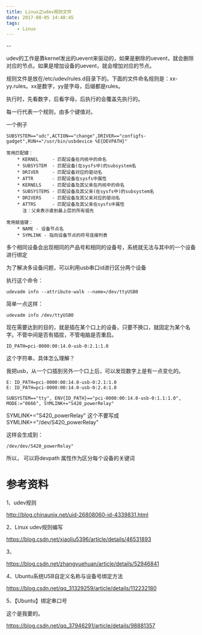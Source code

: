 ```yaml
---
title: Linux之udev规则文件
date: 2017-08-05 14:48:45
tags:
	- Linux
---
```


--

udev的工作是靠kernel发出的uevent来驱动的，如果是删除的uevent，就会删除对应的节点。如果是增加设备的uevent，就会增加对应的节点。

规则文件是放在/etc/udev/rules.d目录下的。下面的文件命名规则是：xx-yy.rules。xx是数字，yy是字母，后缀都是rules。

执行时，先看数字，后看字母，后执行的会覆盖先执行的。

每一行代表一个规则，由多个键值对。

一个例子

```
SUBSYSTEM=="udc",ACTION=="change",DRIVER=="configfs-gadget",RUN+="/usr/bin/usbdevice %E{DEVPATH}"
```



```
常用匹配键：
    * KERNEL     - 匹配设备在内核中的命名
    * SUBSYSTEM  - 匹配设备(在sysfs中)的subsystem名
    * DRIVER     - 匹配设备对应的驱动名
    * ATTR       - 匹配设备在sysfs中属性
    * KERNELS    - 匹配设备及其父亲在内核中的命名
    * SUBSYSTEMS - 匹配设备及其父亲(在sysfs中)的subsystem名
    * DRIVERS    - 匹配设备及其父亲对应的驱动名
    * ATTRS      - 匹配设备及其父亲在sysfs中属性
      注：父亲表示直到最上层的所有祖先

常用赋值键：
    * NAME - 设备节点名
    * SYMLINK - 指向设备节点的符号连接列表
```



多个相同设备会出现相同的产品号和相同的设备号，系统就无法与其中的一个设备进行绑定

为了解决多设备问题，可以利用usb串口id进行区分两个设备

执行这个命令：

```
udevadm info --attribute-walk --name=/dev/ttyUSB0
```

简单一点这样：

```
udevadm info /dev/ttyUSB0
```

现在需要达到的目的，就是插在某个口上的设备，只要不换口，就固定为某个名字。不管中间是否有插拔，不管电脑是否重启。

```
ID_PATH=pci-0000:00:14.0-usb-0:2.1:1.0
```

这个字符串，具体怎么理解？

我把usb，从一个口插到另外一个口上后，可以发现数字上是有一点变化的。

```
E: ID_PATH=pci-0000:00:14.0-usb-0:2.1:1.0
E: ID_PATH=pci-0000:00:14.0-usb-0:2.4:1.0
```



```
SUBSYSTEM=="tty", ENV{ID_PATH}=="pci-0000:00:14.0-usb-0:1.1:1.0", MODE:="0666", SYMLINK+="S420_powerRelay"
```

SYMLINK+="S420_powerRelay" 这个不要写成SYMLINK+="/dev/S420_powerRelay"

这样会生成到：

```
/dev/dev/S420_powerRelay"
```



所以， 可以将devpath 属性作为区分每个设备的关键词



# 参考资料

1、udev规则

http://blog.chinaunix.net/uid-26808060-id-4339831.html

2、Linux udev规则编写

https://blog.csdn.net/xiaoliu5396/article/details/46531893

3、

https://blog.csdn.net/zhangyuehuan/article/details/52946841

4、Ubuntu系统USB自定义名称与设备号绑定方法

https://blog.csdn.net/qq_31329259/article/details/112232180

5、【Ubuntu】绑定串口号

这个是我要的。

https://blog.csdn.net/qq_37946291/article/details/98881357